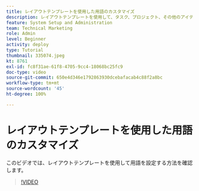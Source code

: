 ```yaml
---
title: レイアウトテンプレートを使用した用語のカスタマイズ
description: レイアウトテンプレートを使用して、タスク、プロジェクト、その他のアイテムに関するユーザーインターフェイスに表示される用語をカスタマイズする方法を説明します。
feature: System Setup and Administration
team: Technical Marketing
role: Admin
level: Beginner
activity: deploy
type: Tutorial
thumbnail: 335074.jpeg
kt: 8761
exl-id: fc8f31ae-61f8-4705-9cc4-18068bc25fc9
doc-type: video
source-git-commit: 650e4d346e1792863930dcebafacab4c88f2a8bc
workflow-type: tm+mt
source-wordcount: '45'
ht-degree: 100%

---
```


# レイアウトテンプレートを使用した用語のカスタマイズ

このビデオでは、レイアウトテンプレートを使用して用語を設定する方法を確認します。

>[!VIDEO](https://video.tv.adobe.com/v/335074/?quality=12&learn=on)
